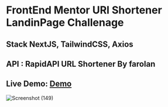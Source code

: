# FrontEnd Mentor URl Shortener LandinPage Challenage 
## Stack NextJS, TailwindCSS, Axios 
## API : RapidAPI URL Shortener By farolan 
## Live Demo: [Demo](https://fem-url-shortener-landingpage-lg32.vercel.app/)

![Screenshot (149)](https://github.com/cjpanda/FEM-UrlShortenerLandingpage-/assets/107156444/caa6f5b6-2902-47cb-829d-f75a24af04dd)
